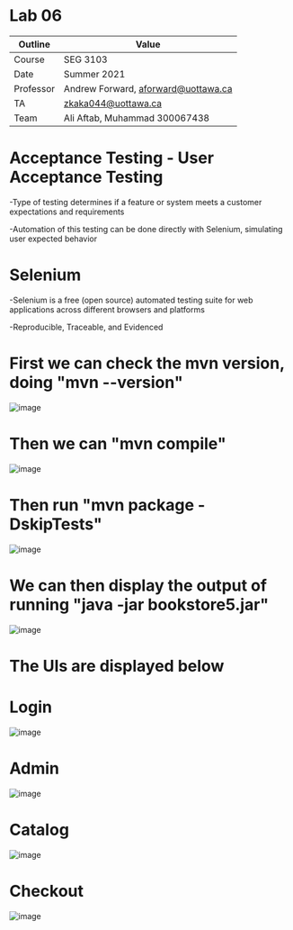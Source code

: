 # Lab 06

| Outline | Value |
| --- | --- |
| Course | SEG 3103 |
| Date | Summer 2021 |
| Professor | Andrew Forward, aforward@uottawa.ca |
| TA | zkaka044@uottawa.ca |
| Team | Ali Aftab, Muhammad 300067438 |

# Acceptance Testing - User Acceptance Testing
-Type of testing determines if a feature or system meets a customer expectations and requirements 

-Automation of this testing can be done directly with Selenium, simulating user expected behavior 

# Selenium 
-Selenium is a free (open source) automated testing suite for web applications across different browsers and platforms 

-Reproducible, Traceable, and Evidenced

# First we can check the mvn version, doing "mvn --version"

![image](https://user-images.githubusercontent.com/37605427/125541958-136c73ee-b3b4-40f6-bf7d-5cf41fe2513c.png)

# Then we can "mvn compile"

![image](https://user-images.githubusercontent.com/37605427/125003710-cb0d7280-e025-11eb-9eab-e6dd5c59f3e3.png)

# Then run "mvn package -DskipTests"
![image](https://user-images.githubusercontent.com/37605427/125003516-5e927380-e025-11eb-9290-7afed1707717.png)

# We can then display the output of running "java -jar bookstore5.jar"

![image](https://user-images.githubusercontent.com/37605427/125543252-003b82f2-7bc0-43f5-9fa4-eeeee607dbcb.png)

# The UIs are displayed below

# Login
![image](https://user-images.githubusercontent.com/37605427/125004006-8504de80-e026-11eb-8811-62d4fa00dd37.png)

# Admin
![image](https://user-images.githubusercontent.com/37605427/125003525-64885480-e025-11eb-9f40-0e0d7def2c54.png)

# Catalog
![image](https://user-images.githubusercontent.com/37605427/125003582-81248c80-e025-11eb-8606-5d6e711d1a46.png)

# Checkout
![image](https://user-images.githubusercontent.com/37605427/125003617-95688980-e025-11eb-8df2-f5e6b64ff40e.png)
